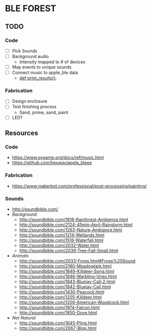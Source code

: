 # BLE FOREST

## TODO

### Code

- [ ] Pick Sounds
- [ ] Background audio
	- Intensity mapped to # of devices
- [ ] Map events to unique sounds
- [ ] Connect music to apple_ble data
	- [def print_results():](https://github.com/hexway/apple_bleee/blob/master/ble_read_state.py#L591)

### Fabrication

- [ ] Design enclosure
- [ ] Test finishing process
	- Sand, prime, sand, paint
- [ ] LED?

## Resources

### Code

- https://www.pygame.org/docs/ref/music.html
- https://github.com/hexway/apple_bleee

### Fabrication

- https://www.makerbot.com/professional/post-processing/painting/

### Sounds

- http://soundbible.com/
- *Background*
	- http://soundbible.com/1818-Rainforest-Ambience.html
	- http://soundbible.com/2124-45min-April-Rainstorm.html
	- http://soundbible.com/1263-Nature-Ambiance.html
	- http://soundbible.com/1214-Wetlands.html
	- http://soundbible.com/1516-Waterfall.html
	- http://soundbible.com/2032-Water.html
	- http://soundbible.com/2039-Tree-Fall-Small.html
- *Animals*
	- http://soundbible.com/2033-Frogs.html#Frogs%20Sound
	- http://soundbible.com/2180-Meadowlark.html
	- http://soundbible.com/1849-Killdeer-Song.html
	- http://soundbible.com/1846-Warbling-Vireo.html
	- http://soundbible.com/1843-Bluejay-Call-2.html
	- http://soundbible.com/1842-Bluejay-Call.html
	- http://soundbible.com/1430-Peacock.html
	- http://soundbible.com/1205-Killdeer.html
	- http://soundbible.com/1200-American-Woodcock.html
	- http://soundbible.com/1974-Falcon.html
	- http://soundbible.com/1850-Dove.html
- *Not Natural*
	- http://soundbible.com/1645-Pling.html
	- http://soundbible.com/2067-Blop.html